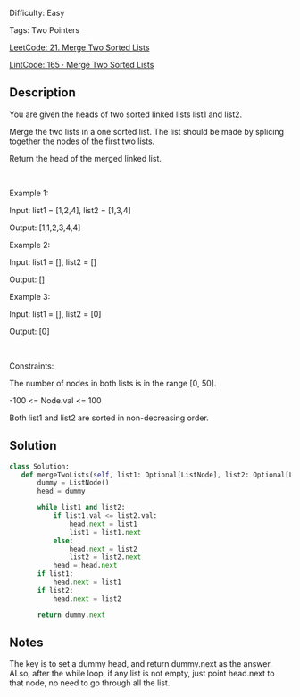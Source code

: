 Difficulty: Easy

Tags: Two Pointers

[LeetCode: 21. Merge Two Sorted Lists](https://leetcode.com/problems/merge-two-sorted-lists/)

[LintCode: 165 · Merge Two Sorted Lists](https://lintcode.com/problem/165 )

## Description 

You are given the heads of two sorted linked lists list1 and list2.

Merge the two lists in a one sorted list. The list should be made by splicing together the nodes of the first two lists.

Return the head of the merged linked list.

 

Example 1:





Input: list1 = [1,2,4], list2 = [1,3,4]

Output: [1,1,2,3,4,4]



Example 2:



Input: list1 = [], list2 = []

Output: []



Example 3:



Input: list1 = [], list2 = [0]

Output: [0]



 

Constraints:



The number of nodes in both lists is in the range [0, 50].

-100 <= Node.val <= 100

Both list1 and list2 are sorted in non-decreasing order.



## Solution 
 ```python 
class Solution:
    def mergeTwoLists(self, list1: Optional[ListNode], list2: Optional[ListNode]) -> Optional[ListNode]:
        dummy = ListNode()
        head = dummy

        while list1 and list2:
            if list1.val <= list2.val:
                head.next = list1
                list1 = list1.next
            else:
                head.next = list2
                list2 = list2.next
            head = head.next
        if list1:
            head.next = list1
        if list2:
            head.next = list2

        return dummy.next
 ``` 
## Notes
The key is to set a dummy head, and return dummy.next as the answer. ALso, after the while loop,
if any list is not empty, just point head.next to that node, no need to go through all the list.